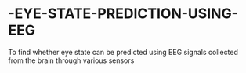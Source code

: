 # -EYE-STATE-PREDICTION-USING-EEG
 To find whether eye state can be predicted using EEG signals  collected from the brain through various sensors
